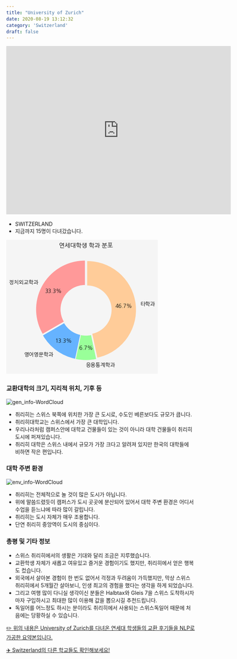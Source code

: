 ```yaml
---
title: "University of Zurich"
date: 2020-08-19 13:12:32
category: 'Switzerland'
draft: false
---
```


<iframe
width="600"
height="450"
frameborder="0" style="border:0"
src="https://www.google.com/maps/embed/v1/place?key=AIzaSyC9e1AME-pVmWC4hBpFdu5S4dKzyepa3HQ&q=University+of+Zurich&center=47.3743221,8.550981199999999&zoom=14" allowfullscreen>
</iframe>

* SWITZERLAND
* 지금까지 15명이 다녀갔습니다. 

![department-info](../plots/CH000002.png)
### 교환대학의 크기, 지리적 위치, 기후 등
![gen_info-WordCloud](../univ_wordclouds_okt/gen_info/CH000002_gen_info_okt.png)

* 취리히는 스위스 북쪽에 위치한 가장 큰 도시로, 수도인 베른보다도 규모가 큽니다.
* 취리히대학교는 스위스에서 가장 큰 대학입니다.
* 우리나라처럼 캠퍼스안에 대학교 건물들이 있는 것이 아니라 대학 건물들이 취리히 도시에 퍼져있습니다.
* 취리히 대학은 스위스 내에서 규모가 가장 크다고 알려져 있지만 한국의 대학들에 비하면 작은 편입니다.


### 대학 주변 환경

![env_info-WordCloud](../univ_wordclouds_okt/env_info/CH000002_env_info_okt.png)

* 취리히는 전체적으로 놀 것이 많은 도시가 아닙니다.
* 위에 말씀드렸듯이 캠퍼스가 도시 곳곳에 분산되어 있어서 대학 주변 환경은 어디서 수업을 듣느냐에 따라 많이 갈립니다.
* 취리히는 도시 자체가 매우 조용합니다.
* 단연 취리히 중앙역이 도시의 중심이다.


### 총평 및 기타 정보 
* 스위스 취리히에서의 생활은 기대와 달리 조금은 지루했습니다.
* 교환학생 자체가 새롭고 여유있고 즐거운 경험이기도 했지만, 취리히에서 얻은 행복도 컸습니다.
* 외국에서 살아본 경험이 한 번도 없어서 걱정과 두려움이 가득했지만, 막상 스위스 취리히에서 5개월간 살아보니, 인생 최고의 경험을 했다는 생각을 하게 되었습니다.
* 그리고 여행 많이 다니실 생각이신 분들은 Halbtax와 Gleis 7을 스위스 도착하시자마자 구입하시고 최대한 많이 이용해 값을 뽑으시길 추천드립니다.
* 독일어를 어느정도 하시는 분이라도 취리히에서 사용되는 스위스독일어 때문에 처음에는 당황하실 수 있습니다.


[✏️ 위의 내용은 University of Zurich를 다녀온 연세대 학생들의 교환 후기들을 NLP로 가공한 요약본입니다.](http://oia.yonsei.ac.kr/partner/expReport.asp?ucode=CH000002&bgbn=A)

[✈️ Switzerland의 다른 학교들도 확인해보세요!](https://yonsei-exchange.netlify.app/?category=Switzerland)
